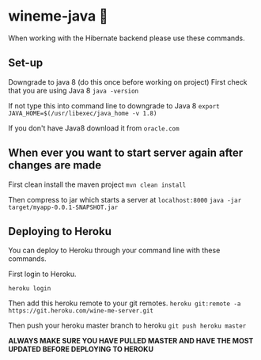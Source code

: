 # wineme-java :wine_glass:

When working with the Hibernate backend please use these commands.

## Set-up
Downgrade to java 8 (do this once before working on project)
First check that you are using Java 8
`java -version`

If not type this into command line to downgrade to Java 8
`export JAVA_HOME=$(/usr/libexec/java_home -v 1.8)`

If you don't have Java8 download it from `oracle.com`

## When ever you want to start server again after changes are made
First clean install the maven project
`mvn clean install`

Then compress to jar which starts a server at `localhost:8000`
`java -jar target/myapp-0.0.1-SNAPSHOT.jar`

## Deploying to Heroku

You can deploy to Heroku through your command line with these commands.

First login to Heroku.

`heroku login`

Then add this heroku remote to your git remotes.
`heroku git:remote -a https://git.heroku.com/wine-me-server.git`

Then push your heroku master branch to heroku
`git push heroku master`

**ALWAYS MAKE SURE YOU HAVE PULLED MASTER AND HAVE THE MOST UPDATED BEFORE DEPLOYING TO HEROKU**
